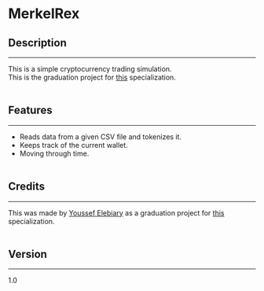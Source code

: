 # MerkelRex

## Description
___
This is a simple cryptocurrency trading simulation. <br>
This is the graduation project for [this](https://coursera.org/verify/specialization/XAP5TOI1AXV0) specialization. <br><br>

## Features
___
* Reads data from a given CSV file and tokenizes it. <br>
* Keeps track of the current wallet. <br>
* Moving through time. <br><br>

## Credits
___
This was made by [Youssef Elebiary](https://github.com/YoussefElebiary/) as a graduation project for [this](https://coursera.org/verify/specialization/XAP5TOI1AXV0) specialization. <br><br>

## Version
___
1.0 <br><br>

